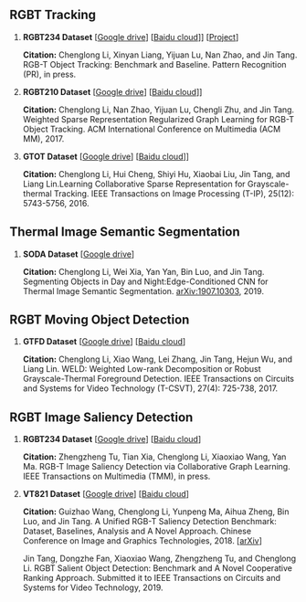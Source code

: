 
## RGBT Tracking

1. **RGBT234 Dataset** \[[Google drive](https://drive.google.com/open?id=1ouNEptXOgRop4U7zYMK9zAp57SZ2XCNL)\] \[[Baidu cloud](https://pan.baidu.com/s/1naq87OmHz2c_GrtOdFCpgQ)]\] \[[Project](https://sites.google.com/view/ahutracking001/)\]

    **Citation:** Chenglong Li, Xinyan Liang, Yijuan Lu, Nan Zhao, and Jin Tang. RGB-T Object Tracking: Benchmark and Baseline. Pattern Recognition (PR), in press.

2. **RGBT210 Dataset** \[[Google drive](https://drive.google.com/file/d/0B3i2rdXLNbdUTkhsLVRwcTBTMlU/view)\] \[[Baidu cloud](http://pan.baidu.com/s/1qXDAq0O)]\]

    **Citation:** Chenglong Li, Nan Zhao, Yijuan Lu, Chengli Zhu, and Jin Tang. Weighted Sparse Representation Regularized Graph Learning for RGB-T Object Tracking. ACM International Conference on Multimedia (ACM MM), 2017.

3. **GTOT Dataset** \[[Google drive](https://docs.google.com/uc?id=0B-Z6TyBF2ceIZ0c1anVhaHQ3MFk&export=download)\] \[[Baidu cloud](https://pan.baidu.com/s/1QNidEo-HepRaS6OIZr7-Cw)]\]

    **Citation:** Chenglong Li, Hui Cheng, Shiyi Hu, Xiaobai Liu, Jin Tang, and Liang Lin.Learning Collaborative Sparse Representation for Grayscale-thermal Tracking.  IEEE Transactions on Image Processing (T-IP), 25(12): 5743-5756, 2016.

## Thermal Image Semantic Segmentation

1. **SODA Dataset** \[[Google drive](https://drive.google.com/drive/folders/1ZF2vDk9j69kP5U0zcp-liOBk-atWcw-5?usp=sharing)\]

    **Citation:** Chenglong Li, Wei Xia, Yan Yan, Bin Luo, and Jin Tang. Segmenting Objects in Day and Night:Edge-Conditioned CNN for Thermal Image Semantic Segmentation. [arXiv:1907.10303](https://arxiv.org/abs/1907.10303), 2019.

## RGBT Moving Object Detection

1. **GTFD Dataset** \[[Google drive](https://docs.google.com/uc?id=0ByecsYP3jZThOE1mTDNuTUZYeTg&export=download)\] \[[Baidu cloud](https://pan.baidu.com/s/1naq87OmHz2c_GrtOdFCpgQ)]

    **Citation:** Chenglong Li, Xiao Wang, Lei Zhang, Jin Tang, Hejun Wu, and Liang Lin. WELD: Weighted Low-rank Decomposition  or Robust Grayscale-Thermal Foreground Detection. IEEE Transactions on Circuits and Systems for Video Technology (T-CSVT), 27(4): 725-738, 2017.

## RGBT Image Saliency Detection

1. **RGBT234 Dataset** \[[Google drive](https://drive.google.com/file/d/1NCPFNeiy1n6uY74L0FDInN27p6N_VCSd/view?usp=sharing)\] \[[Baidu cloud](https://pan.baidu.com/s/1eGQJhvnKnqV1KJ1GY_63NA)]

    **Citation:** Zhengzheng Tu, Tian Xia, Chenglong Li, Xiaoxiao Wang, Yan Ma. RGB-T Image Saliency Detection via Collaborative Graph Learning. IEEE Transactions on Multimedia (TMM), in press.

2. **VT821 Dataset** \[[Google drive](https://drive.google.com/file/d/0B4fH4G1f-jjNR3NtQUkwWjFFREk/view?usp=sharing)\] \[[Baidu cloud](http://pan.baidu.com/s/1bpEaeQV)]

    **Citation:** Guizhao Wang, Chenglong Li, Yunpeng Ma, Aihua Zheng, Bin Luo, and Jin Tang. A Unified RGB-T Saliency Detection Benchmark: Dataset, Baselines, Analysis and A Novel Approach. Chinese Conference on Image and Graphics Technologies, 2018. \[[arXiv](https://arxiv.org/abs/1701.02829)\]

    Jin Tang, Dongzhe Fan, Xiaoxiao Wang, Zhengzheng Tu, and Chenglong Li. RGBT Salient Object Detection: Benchmark and A Novel Cooperative Ranking Approach. Submitted it to IEEE Transactions on Circuits and Systems for Video Technology, 2019.
